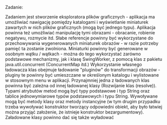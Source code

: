 Zadanie: 

Zadaniem jest stworzenie eksploratora plików graficznych - aplikacja ma umożliwiać nawigację pomiędzy katalogami i wyświetlanie miniaturek zawartych w nich plików graficznych (mogą być jednego typu). Aplikacja powinna też umożliwiać manipulację tymi obrazami - obracanie, robienie negatywu, rozmycie itd. 
Słabe referencje powinny być wykorzystane do przechowywania wygenerowanych miniaturek obrazów - w razie potrzeby pamięć ta zostanie zwolniona. 
Miniaturki powinny być generowane w osobnym wątku / wątkach - można do tego wykorzystać zarówno podstawowe mechanizmy, jak i klasę SwingWorker, z pomocą klas z pakietu java.util.concurrent (ConcurrentMap itd.) 
Wykorzystanie własnego ładowacza klas obejmuje ładowanie "pluginów" do transformacji obrazów - pluginy te powinny być umieszczane w określonym katalogu i wylistowane w stosownym menu w aplikacji. Przynajmniej jedna z ładowanych klas powinna być zależna od innej ładowanej klasy (Rozwijanie klas (resolve)). Typami atrybutów metod mogą być typy podstawowe i typ String oraz tablice jednowymiarowe typów podstawowych i typu String. Wywoływane mogą być metody klasy oraz metody instancyjne (w tym drugim przypadku trzeba wywoływać konstruktor tworzący odpowiedni obiekt, aby było łatwiej można przyjąć założenie, że istnieje konstruktor bezargumentowy). Załadowane klasy powinno dać się także wyładować 
